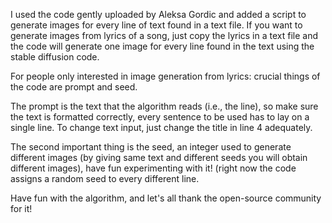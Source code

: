 I used the code gently uploaded by Aleksa Gordic and added a script to generate images for every line of text found in a text file.
If you want to generate images from lyrics of a song, just copy the lyrics in a text file and the code will generate one image
for every line found in the text using the stable diffusion code.

For people only interested in image generation from lyrics: crucial things of the code are prompt and seed. 

The prompt is the text that the algorithm reads (i.e., the line), so make sure the text is formatted correctly, every sentence to be
used has to lay on a single line. 
To change text input, just change the title in line 4 adequately.

The second important thing is the seed, an integer used to generate different images (by giving same text and different seeds you
will obtain different images), have fun experimenting with it! (right now the code assigns a random seed to every different line.

Have fun with the algorithm, and let's all thank the open-source community for it!